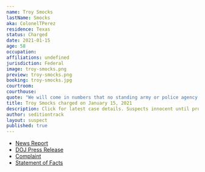 ```yaml
---
name: Troy Smocks
lastName: Smocks
aka: ColonelTPerez
residence: Texas
status: Charged
date: 2021-01-15
age: 58
occupation: 
affiliations: undefined
jurisdiction: Federal
image: troy-smocks.png
preview: troy-smocks.png
booking: troy-smocks.jpg
courtroom: 
courthouse: 
quote: "We will come in numbers that no standing army or police agency can match."
title: Troy Smocks charged on January 15, 2021
description: Click for latest case details. Suspects innocent until proven guilty.
author: seditiontrack
layout: suspect
published: true
---
```

- [News Report](https://dfw.cbslocal.com/2021/01/19/capitol-rioter-dallas-troy-smocks-plans-return-dc-inauguration-day/)
- [DOJ Press Release](https://www.justice.gov/usao-dc/pr/texas-man-arrested-and-charged-making-threats-regarding-events-us-capitol)
- [Complaint](https://www.justice.gov/opa/page/file/1355891/download)
- [Statement of Facts](https://www.justice.gov/opa/page/file/1355896/download)
